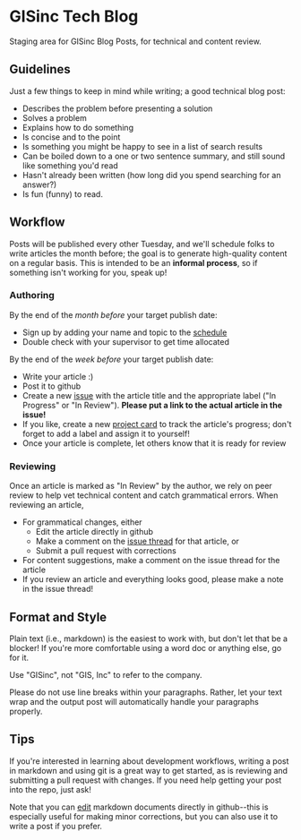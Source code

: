 # GISinc Tech Blog
Staging area for GISinc Blog Posts, for technical and content review.

## Guidelines
Just a few things to keep in mind while writing; a good technical blog post:

* Describes the problem before presenting a solution 
* Solves a problem 
* Explains how to do something 
* Is concise and to the point 
* Is something you might be happy to see in a list of search results 
* Can be boiled down to a one or two sentence summary, and still sound like something you'd read 
* Hasn't already been written (how long did you spend searching for an answer?) 
* Is fun (funny) to read.

## Workflow
Posts will be published every other Tuesday, and we'll schedule folks to write articles the month before; the goal is to generate high-quality content on a regular basis.  This is intended to be an **informal process**, so if something isn't working for you, speak up!

### Authoring
By the end of the *month before* your target publish date:

* Sign up by adding your name and topic to the [schedule](https://gisinc.sharepoint.com/sites/techblog/_layouts/15/WopiFrame.aspx?sourcedoc=%7B0400897D-54DE-47E4-A253-F6A64DF244C0%7D&file=Topics%20and%20Schedule.xlsx&action=default&IsList=1&ListId=%7BFE5A177B-935B-421B-A744-33C3AA803889%7D&ListItemId=1)
* Double check with your supervisor to get time allocated

By the end of the *week before* your target publish date:

* Write your article :)
* Post it to github
* Create a new [issue](https://github.com/gisinc/tech-blog/issues) with the article title and the appropriate label ("In Progress" or "In Review").  **Please put a link to the actual article in the issue!**
* If you like, create a new [project card](https://github.com/gisinc/tech-blog/projects/1) to track the article's progress; don't forget to add a label and assign it to yourself!
* Once your article is complete, let others know that it is ready for review

### Reviewing
Once an article is marked as "In Review" by the author, we rely on peer review to help vet technical content and catch grammatical errors.  When reviewing an article,

* For grammatical changes, either
  * Edit the article directly in github
  * Make a comment on the [issue thread](https://github.com/gisinc/tech-blog/issues) for that article, or
  * Submit a pull request with corrections
* For content suggestions, make a comment on the issue thread for the article
* If you review an article and everything looks good, please make a note in the issue thread!

## Format and Style
Plain text (i.e., markdown) is the easiest to work with, but don't let that be a blocker!  If you're more comfortable using a word doc or anything else, go for it.

Use "GISinc", not "GIS, Inc" to refer to the company.

Please do not use line breaks within your paragraphs. Rather, let your text wrap and the output post will automatically handle your paragraphs properly.

## Tips
If you're interested in learning about development workflows, writing a post in markdown and using git is a great way to get started, as is reviewing and submitting a pull request with changes.  If you need help getting your post into the repo, just ask!

Note that you can [edit](readme/github-edit.png) markdown documents directly in github--this is especially useful for making minor corrections, but you can also use it to write a post if you prefer.
